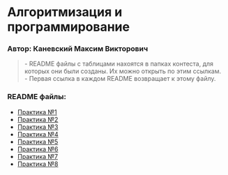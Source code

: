 # Алгоритмизация и программирование  
### Автор: Каневский Максим Викторович

> \- README файлы с таблицами нахоятся в папках контеста, для которых они были созданы. Их можно открыть по этим ссылкам.  
> \- Первая ссылка в каждом README возвращает к этому файлу.

### README файлы:
- [Практика №1](https://github.com/MaximKanevskiy/CFUV/blob/main/contest_01/README.md)
- [Практика №2](https://github.com/MaximKanevskiy/CFUV/blob/main/contest_02/README.md)
- [Практика №3](https://github.com/MaximKanevskiy/CFUV/blob/main/contest_03/README.md)
- [Практика №4](https://github.com/MaximKanevskiy/CFUV/blob/main/contest_04/README.md)
- [Практика №5](https://github.com/MaximKanevskiy/CFUV/blob/main/contest_05/README.md)
- [Практика №6](https://github.com/MaximKanevskiy/CFUV/blob/main/contest_06/README.md)
- [Практика №7](https://github.com/MaximKanevskiy/CFUV/blob/main/contest_07/README.md)
- [Практика №8](https://github.com/MaximKanevskiy/CFUV/blob/main/contest_08/README.md)
